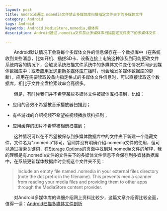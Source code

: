 ```yaml
---
layout: post
title: Android通过.nomedia文件禁止多媒体库扫描指定文件夹下的多媒体文件
category: Android
tags: Android
keywords: Android,MediaStore,nomedia,媒体库
description: Android通过.nomedia文件禁止多媒体库扫描指定文件夹下的多媒体文件

---
```


&emsp;&emsp;Android默认情况下会将每个多媒体文件的信息保存在一个数据库中（在系统收到某些消息，比如开机、插拔SD卡、设备连接上电脑这种涉及到可能更改文件系统内容的情况下，会触发系统扫描文件系统中的多媒体文件变化情况并同步到媒体数据库中；或者[应用发送更新多媒体库广播](http://zmywly8866.github.io/2015/03/28/user-toast-scan-mediafile.html)时，也会触发多媒体数据库的更新），应用在需要读取设备内指定格式的多媒体文件信息时，可以直接读取这个数据库，相比于文件全盘检索效率会高很多。

&emsp;&emsp;但是，有时候我们并不希望某些多媒体文件被媒体库扫描到，比如：

- 应用的音效不希望被音乐播放器扫描到；

- 有些游戏的介绍视频不希望被视频播放器扫描到；

- 应用缓存的图片不希望被相册扫描到；

&emsp;&emsp;这种情况可以在不希望被保存到多媒体数据库中的文件夹下新建一个隐藏文件，文件名为".nomedia"即可。官网并没有明确介绍.nomedia文件的使用，但可以通过搜索关键词，在[Storage Options](http://developer.android.com/intl/zh-cn/guide/topics/data/data-storage.html)的页面中找到对.nomedia文件的解释，我的理解是有.nomedia文件的文件夹下的多媒体文件信息不会保存到多媒体数据库中，在系统更新媒体数据库时会视这个文件夹不见：

>	Include an empty file named .nomedia in your external files directory (note the dot prefix in the filename). This prevents media scanner from reading your media files and providing them to other apps through the MediaStore content provider. 

&emsp;&emsp;对Android多媒体库的详细介绍网上资料比较少，这篇文章介绍得比较全面，值得一读：[Android扫描多媒体文件剖析](http://droidyue.com/blog/2014/07/12/scan-media-files-in-android-chinese-edition/)
